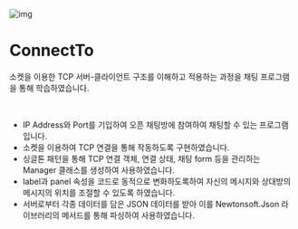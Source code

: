 ![img](https://img1.daumcdn.net/thumb/R1280x0/?scode=mtistory2&fname=https%3A%2F%2Fblog.kakaocdn.net%2Fdn%2FboWtyB%2FbtsIt7pfrRz%2F80ajqRbAXKvD1647OjDj6k%2Fimg.png)

ConnectTo
======

소켓을 이용한 TCP 서버-클라이언트 구조를 이해하고 적용하는 과정을 채팅 프로그램을 통해 학습하였습니다.

<br>

- IP Address와 Port를 기입하여 오픈 채팅방에 참여하여 채팅할 수 있는 프로그램입니다.
- 소켓을 이용하여 TCP 연결을 통해 작동하도록 구현하였습니다.
- 싱글톤 패턴을 통해 TCP 연결 객체, 연결 상태, 채팅 form 등을 관리하는 Manager 클래스를 생성하여 사용하였습니다.
- label과 panel 속성을 코드로 동적으로 변화하도록하여 자신의 메시지와 상대방의 메시지의 위치를 조절할 수 있도록 하였습니다.
- 서버로부터 각종 데이터를 담은 JSON 데이터를 받아 이를 Newtonsoft.Json 라이브러리의 메서드를 통해 파싱하여 사용하였습니다.

